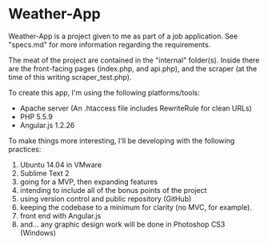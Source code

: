 Weather-App
===========

Weather-App is a project given to me as part of a job application.  See "specs.md" for more information regarding the requirements.

The meat of the project are contained in the "internal" folder(s).  Inside there are the front-facing pages (index.php, and api.php), and the scraper (at the time of this writing scraper_test.php).

To create this app, I'm using the following platforms/tools:

*   Apache server (An .htaccess file includes RewriteRule for clean URLs)
*   PHP 5.5.9
*   Angular.js 1.2.26

To make things more interesting, I'll be developing with the following practices:

1.   Ubuntu 14.04 in VMware
2.   Sublime Text 2
5.   going for a MVP, then expanding features
4.   intending to include all of the bonus points of the project
2.   using version control and public repository (GitHub)
4.   keeping the codebase to a minimum for clarity (no MVC, for example). 
3.   front end with Angular.js
7.   and... any graphic design work will be done in Photoshop CS3 (Windows)
